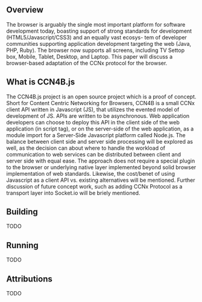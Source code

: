 ## Overview
The browser is arguably the single most important platform for software development today, boasting support of strong standards for development (HTML5/Javascript/CSS3) and an equally vast ecosys- tem of developer communities supporting application development targeting the web (Java, PHP, Ruby). The browser now supports all screens, including TV Settop box, Mobile, Tablet, Desktop, and Laptop. This paper will discuss a browser-based adaptation of the CCNx protocol for the browser.

## What is CCN4B.js
The CCN4B.js project is an open source project which is a proof of concept. Short for Content Centric Networking for Browsers, CCN4B is a small CCNx client API written in Javascript (JS), that utilizes the evented model of development of JS. APIs are written to be asynchronous. Web application developers can choose to deploy this API in the client side of the web application (in script tag), or on the server-side of the web application, as a module import for a Server-Side Javascript platform called Node.js. The balance between client side and server side processing will be explored as well, as the decision can about where to handle the workload of communication to web services can be distributed between client and server side with equal ease. The approach does not require a special plugin to the browser or underlying native layer implemented beyond solid browser implementation of web standards. Likewise, the cost/benet of using Javascript as a client API vs. existing alternatives will be mentioned. Further discussion of future concept work, such as adding CCNx Protocol as a transport layer into Socket.io will be briely mentioned.

## Building

TODO

## Running

TODO

## Attributions

TODO
